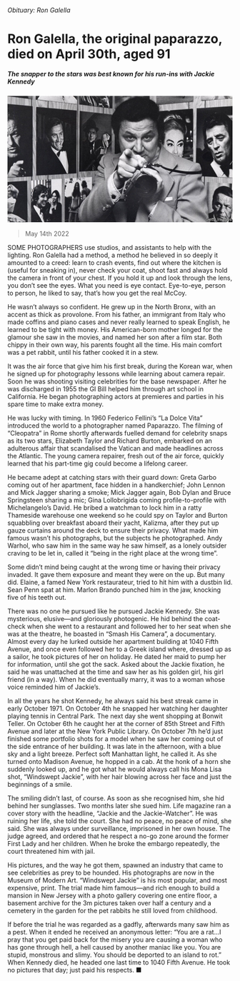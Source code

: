 ###### Obituary: Ron Galella

# Ron Galella, the original paparazzo, died on April 30th, aged 91 

##### The snapper to the stars was best known for his run-ins with Jackie Kennedy 

![image](images/20220514_OBP001_0.jpg) 

> May 14th 2022 

SOME PHOTOGRAPHERS use studios, and assistants to help with the lighting. Ron Galella had a method, a method he believed in so deeply it amounted to a creed: learn to crash events, find out where the kitchen is (useful for sneaking in), never check your coat, shoot fast and always hold the camera in front of your chest. If you hold it up and look through the lens, you don’t see the eyes. What you need is eye contact. Eye-to-eye, person to person, he liked to say, that’s how you get the real McCoy.

He wasn’t always so confident. He grew up in the North Bronx, with an accent as thick as provolone. From his father, an immigrant from Italy who made coffins and piano cases and never really learned to speak English, he learned to be tight with money. His American-born mother longed for the glamour she saw in the movies, and named her son after a film star. Both chippy in their own way, his parents fought all the time. His main comfort was a pet rabbit, until his father cooked it in a stew.


It was the air force that give him his first break, during the Korean war, when he signed up for photography lessons while learning about camera repair. Soon he was shooting visiting celebrities for the base newspaper. After he was discharged in 1955 the GI Bill helped him through art school in California. He began photographing actors at premieres and parties in his spare time to make extra money.

He was lucky with timing. In 1960 Federico Fellini’s “La Dolce Vita” introduced the world to a photographer named Paparazzo. The filming of “Cleopatra” in Rome shortly afterwards fuelled demand for celebrity snaps as its two stars, Elizabeth Taylor and Richard Burton, embarked on an adulterous affair that scandalised the Vatican and made headlines across the Atlantic. The young camera repairer, fresh out of the air force, quickly learned that his part-time gig could become a lifelong career.

He became adept at catching stars with their guard down: Greta Garbo coming out of her apartment, face hidden in a handkerchief; John Lennon and Mick Jagger sharing a smoke; Mick Jagger again, Bob Dylan and Bruce Springsteen sharing a mic; Gina Lollobrigida coming profile-to-profile with Michelangelo’s David. He bribed a watchman to lock him in a ratty Thameside warehouse one weekend so he could spy on Taylor and Burton squabbling over breakfast aboard their yacht, Kalizma, after they put up gauze curtains around the deck to ensure their privacy. What made him famous wasn’t his photographs, but the subjects he photographed. Andy Warhol, who saw him in the same way he saw himself, as a lonely outsider craving to be let in, called it “being in the right place at the wrong time”.

Some didn’t mind being caught at the wrong time or having their privacy invaded. It gave them exposure and meant they were on the up. But many did. Elaine, a famed New York restaurateur, tried to hit him with a dustbin lid. Sean Penn spat at him. Marlon Brando punched him in the jaw, knocking five of his teeth out.

There was no one he pursued like he pursued Jackie Kennedy. She was mysterious, elusive—and gloriously photogenic. He hid behind the coat-check when she went to a restaurant and followed her to her seat when she was at the theatre, he boasted in “Smash His Camera”, a documentary. Almost every day he lurked outside her apartment building at 1040 Fifth Avenue, and once even followed her to a Greek island where, dressed up as a sailor, he took pictures of her on holiday. He dated her maid to pump her for information, until she got the sack. Asked about the Jackie fixation, he said he was unattached at the time and saw her as his golden girl, his girl friend (in a way). When he did eventually marry, it was to a woman whose voice reminded him of Jackie’s.

In all the years he shot Kennedy, he always said his best streak came in early October 1971. On October 4th he snapped her watching her daughter playing tennis in Central Park. The next day she went shopping at Bonwit Teller. On October 6th he caught her at the corner of 85th Street and Fifth Avenue and later at the New York Public Library. On October 7th he’d just finished some portfolio shots for a model when he saw her coming out of the side entrance of her building. It was late in the afternoon, with a blue sky and a light breeze. Perfect soft Manhattan light, he called it. As she turned onto Madison Avenue, he hopped in a cab. At the honk of a horn she suddenly looked up, and he got what he would always call his Mona Lisa shot, “Windswept Jackie”, with her hair blowing across her face and just the beginnings of a smile.

The smiling didn’t last, of course. As soon as she recognised him, she hid behind her sunglasses. Two months later she sued him. Life magazine ran a cover story with the headline, “Jackie and the Jackie-Watcher”. He was ruining her life, she told the court. She had no peace, no peace of mind, she said. She was always under surveillance, imprisoned in her own house. The judge agreed, and ordered that he respect a no-go zone around the former First Lady and her children. When he broke the embargo repeatedly, the court threatened him with jail.

His pictures, and the way he got them, spawned an industry that came to see celebrities as prey to be hounded. His photographs are now in the Museum of Modern Art. “Windswept Jackie” is his most popular, and most expensive, print. The trial made him famous—and rich enough to build a mansion in New Jersey with a photo gallery covering one entire floor, a basement archive for the 3m pictures taken over half a century and a cemetery in the garden for the pet rabbits he still loved from childhood.

If before the trial he was regarded as a gadfly, afterwards many saw him as a pest. When it ended he received an anonymous letter: “You are a rat...I pray that you get paid back for the misery you are causing a woman who has gone through hell, a hell caused by another maniac like you. You are stupid, monstrous and slimy. You should be deported to an island to rot.” When Kennedy died, he headed one last time to 1040 Fifth Avenue. He took no pictures that day; just paid his respects. ■

